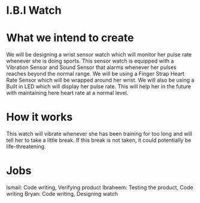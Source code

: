 # I.B.I Watch
# What we intend to create
We will be designing a wrist sensor watch which will monitor her pulse rate whenever she is doing sports. This sensor watch is equipped with a Vibration Sensor and Sound Sensor that alarms whenever her pulses reaches beyond the normal range. We will be using a Finger Strap Heart Rate Sensor which will be wrapped around her wrist. We will also be using a Built in LED which will display her pulse rate. This will help her in the future with maintaining here heart rate at a normal level. 

# How it works
This watch will vibrate whenever she has been training for too long and will tell her to take a little break. If this break is not taken, it could potentially be life-threatening.

# Jobs
Ismail: Code writing, Verifying product 
Ibraheem: Testing the product, Code writing
Bryan: Code writing, Designing watch
